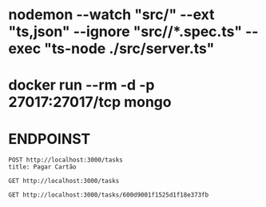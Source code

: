 # nodemon --watch "src/**" --ext "ts,json" --ignore "src/**/*.spec.ts" --exec "ts-node ./src/server.ts"


# docker run --rm -d  -p 27017:27017/tcp mongo


# ENDPOINST

    POST http://localhost:3000/tasks
    title: Pagar Cartão

    GET http://localhost:3000/tasks  

    GET http://localhost:3000/tasks/600d9001f1525d1f18e373fb
